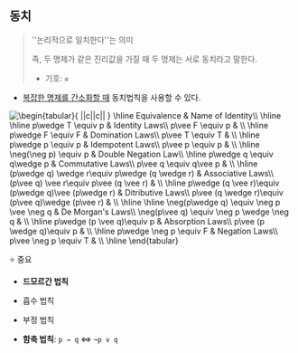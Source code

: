 ## 동치

> ''논리적으로 일치한다''는 의미
> 
> 즉, 두 명제가 같은 진리값을 가질 때 두 명제는 서로 동치라고 말한다.
> 
> - 기호: `≡`

- <u>복잡한 명제를 간소화할 때</u> 동치법칙을 사용할 수 있다.

<img src="https://www.geeksforgeeks.org/wp-content/ql-cache/quicklatex.com-67ea85d519042c10897afc964c777539_l3.svg" title="" alt="\begin{tabular}{ ||c||c|| }      \hline     Equivalence & Name of Identity\\     \hline          \hline     p\wedge T \equiv p &  Identity Laws\\     p\vee F \equiv p &  \\     \hline          p\wedge F \equiv F &  Domination Laws\\     p\vee T \equiv T &  \\     \hline          p\wedge p \equiv p &  Idempotent Laws\\     p\vee p \equiv p &  \\     \hline          \neg(\neg p) \equiv p &  Double Negation Law\\     \hline          p\wedge q \equiv q\wedge p &  Commutative Laws\\     p\vee q \equiv q\vee p &  \\     \hline          (p\wedge q) \wedge r\equiv p\wedge (q \wedge r) &  Associative Laws\\     (p\vee q) \vee r\equiv p\vee (q \vee r) &  \\     \hline      p\wedge (q \vee r)\equiv (p\wedge q)\vee (p\wedge r) &  Ditributive Laws\\     p\vee (q \wedge r)\equiv (p\vee q)\wedge (p\vee r) &  \\     \hline          \hline      \neg(p\wedge q) \equiv \neg p \vee \neg q &  De Morgan's Laws\\     \neg(p\vee q) \equiv \neg p \wedge \neg q &  \\     \hline      p\wedge (p \vee q)\equiv p &  Absorption Laws\\     p\vee (p \wedge q)\equiv p &  \\     \hline          p\wedge \neg p \equiv F &  Negation Laws\\     p\vee \neg p \equiv T &  \\     \hline \end{tabular}" data-align="center">

⭐ 중요

- **드모르간 법칙**

- 흡수 법칙

- 부정 법칙

- **함축 법칙**: `p → q` ⇔ `¬p ∨ q`

